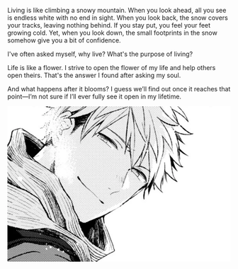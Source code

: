 Living is like climbing a snowy mountain. When you look ahead, all you see is endless white with no end in sight. When you look back, the snow covers your tracks, leaving nothing behind. If you stay put, you feel your feet growing cold. Yet, when you look down, the small footprints in the snow somehow give you a bit of confidence.

I've often asked myself, why live? What's the purpose of living?

Life is like a flower. I strive to open the flower of my life and help others open theirs. That's the answer I found after asking my soul.

And what happens after it blooms? I guess we’ll find out once it reaches that point—I’m not sure if I’ll ever fully see it open in my lifetime.

<img src="../../.vitepress/Yuki.png" alt="Yuki" style="display: block; margin: auto;" />


